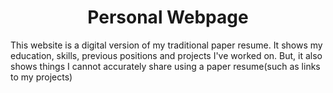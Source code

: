 <html>
    <h1 align="center">Personal Webpage</h1>
</html>

This website is a digital version of my traditional paper resume. It shows my education, skills,  previous positions and projects I've worked on. But, it also shows things I cannot accurately share using a paper resume(such as links to my projects)
